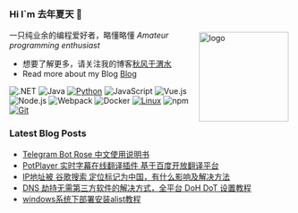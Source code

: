### Hi I`m 去年夏天 👋

<img src="https://github-readme-stats.vercel.app/api?username=tjsky&show_icons=true" alt="logo" height="160" align="right" style="margin: 5px; margin-bottom: 20px;" />

一只纯业余的编程爱好者，略懂略懂 *Amateur programming enthusiast*

- 想要了解更多，请关注我的博客[秋风于渭水](https://www.tjsky.net)
- Read more about my Blog [Blog](https://www.tjsky.net)

![.NET](https://img.shields.io/badge/.NET-512BD4?style=flat-square&logo=C-Sharp&logoColor=ffffff)
![Java](https://img.shields.io/badge/-Java-007396?style=flat-square&logo=java&logoColor=ffffff)
[![Python](https://img.shields.io/badge/-Python-3776AB?style=flat-square&logo=python&logoColor=ffffff)](https://www.python.org/)
![JavaScript](https://img.shields.io/badge/JavaScript-F7DF1E?style=flat-square&logo=JavaScript&logoColor=ffffff)
![Vue.js](https://img.shields.io/badge/-Vue.js-4FC08D?style=flat-square&logo=Vue.js&logoColor=ffffff)
![Node.js](https://img.shields.io/badge/-Node.js-68A063?style=flat-square&logo=Node.js&logoColor=ffffff)
![Webpack](https://img.shields.io/badge/-Webpack-8DD6F9?style=flat-square&logo=webpack&logoColor=ffffff)
![Docker](https://img.shields.io/badge/Docker-2496ED?style=flat-square&logo=docker&logoColor=ffffff)
[![Linux](https://img.shields.io/badge/-Linux-333333?style=flat-square&logo=linux&logoColor=white)](https://www.linuxfoundation.org/)
![npm](https://img.shields.io/badge/-NPM-CB3837?style=flat-square&logo=npm&logoColor=white)
[![Git](https://img.shields.io/badge/-Git-f05032?style=flat-square&logo=git&logoColor=white)](https://git-scm.com/)


### Latest Blog Posts
 
<!-- BLOG-POST-LIST:START -->
- [Telegram Bot Rose 中文使用说明书](https://www.tjsky.net/tutorial/594?pk_campaign=feed&pk_kwd=https-www-tjsky-net-tutorial-594)
- [PotPlayer 实时字幕在线翻译插件 基于百度开放翻译平台](https://www.tjsky.net/tutorial/584?pk_campaign=feed&pk_kwd=potplayer-%25e5%25ae%259e%25e6%2597%25b6%25e5%25ad%2597%25e5%25b9%2595%25e5%259c%25a8%25e7%25ba%25bf%25e7%25bf%25bb%25e8%25af%2591%25e6%258f%2592%25e4%25bb%25b6-%25e5%259f%25ba%25e4%25ba%258e%25e7%2599%25be%25e5%25ba%25a6%25e5%25bc%2580%25e6%2594%25be%25e7%25bf%25bb%25e8%25af%2591%25e5%25b9%25b3%25e5%258f%25b0)
- [IP地址被 谷歌搜索 定位标记为中国，有什么影响及解决方法](https://www.tjsky.net/tutorial/546?pk_campaign=feed&pk_kwd=ip%25e5%259c%25b0%25e5%259d%2580%25e8%25a2%25ab-%25e8%25b0%25b7%25e6%25ad%258c%25e6%2590%259c%25e7%25b4%25a2-%25e5%25ae%259a%25e4%25bd%258d%25e6%25a0%2587%25e8%25ae%25b0%25e4%25b8%25ba%25e4%25b8%25ad%25e5%259b%25bd%25e6%259c%2589%25e4%25bb%2580%25e4%25b9%2588%25e5%25bd%25b1%25e5%2593%258d%25e5%258f%258a%25e8%25a7%25a3)
- [DNS 劫持无需第三方软件的解决方式，全平台 DoH DoT 设置教程](https://www.tjsky.net/tutorial/539?pk_campaign=feed&pk_kwd=dns-%25e5%258a%25ab%25e6%258c%2581%25e6%2597%25a0%25e9%259c%2580%25e7%25ac%25ac%25e4%25b8%2589%25e6%2596%25b9%25e8%25bd%25af%25e4%25bb%25b6%25e7%259a%2584%25e8%25a7%25a3%25e5%2586%25b3%25e6%2596%25b9%25e5%25bc%258f%25ef%25bc%258c%25e5%2585%25a8%25e5%25b9%25b3%25e5%258f%25b0-doh-dot-%25e8%25ae%25be%25e7%25bd%25ae)
- [windows系统下部署安装alist教程](https://www.tjsky.net/tutorial/534?pk_campaign=feed&pk_kwd=windows-%25e7%25b3%25bb%25e7%25bb%259f%25e4%25b8%258b%25e9%2583%25a8%25e7%25bd%25b2%25e5%25ae%2589%25e8%25a3%2585%25e7%25bd%2591%25e7%259b%2598%25e7%259b%25ae%25e5%25bd%2595%25e7%25a8%258b%25e5%25ba%258f-alist)
<!-- BLOG-POST-LIST:END -->
